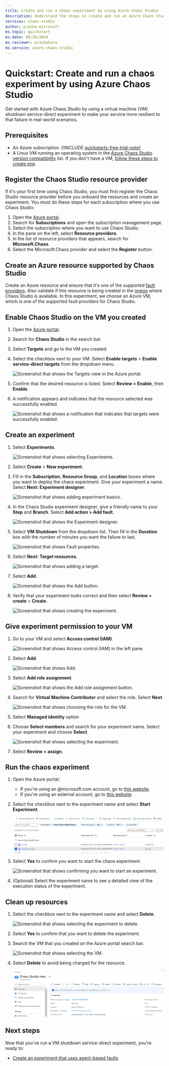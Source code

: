 ```yaml
---
title: Create and run a chaos experiment by using Azure Chaos Studio
description: Understand the steps to create and run an Azure Chaos Studio experiment in 10 minutes.
services: chaos-studio
author: prasha-microsoft
ms.topic: quickstart
ms.date: 09/26/2024
ms.reviewer: prashabora
ms.service: azure-chaos-studio
---
```


# Quickstart: Create and run a chaos experiment by using Azure Chaos Studio

Get started with Azure Chaos Studio by using a virtual machine (VM) shutdown service-direct experiment to make your service more resilient to that failure in real-world scenarios.

## Prerequisites
- An Azure subscription. [!INCLUDE [quickstarts-free-trial-note](~/reusable-content/ce-skilling/azure/includes/quickstarts-free-trial-note.md)] 
- A Linux VM running an operating system in the [Azure Chaos Studio version compatibility](chaos-studio-versions.md) list. If you don't have a VM, [follow these steps to create one](/azure/virtual-machines/linux/quick-create-portal).

## Register the Chaos Studio resource provider
If it's your first time using Chaos Studio, you must first register the Chaos Studio resource provider before you onboard the resources and create an experiment. You must do these steps for each subscription where you use Chaos Studio:

1. Open the [Azure portal](https://portal.azure.com).
1. Search for **Subscriptions** and open the subscription management page.
1. Select the subscription where you want to use Chaos Studio.
1. In the pane on the left, select **Resource providers**.
1. In the list of resource providers that appears, search for **Microsoft.Chaos**.
1. Select the Microsoft.Chaos provider and select the **Register** button.

## Create an Azure resource supported by Chaos Studio

Create an Azure resource and ensure that it's one of the supported [fault providers](chaos-studio-fault-providers.md). Also validate if this resource is being created in the [region](https://azure.microsoft.com/global-infrastructure/services/?products=chaos-studio) where Chaos Studio is available. In this experiment, we choose an Azure VM, which is one of the supported fault providers for Chaos Studio.

## Enable Chaos Studio on the VM you created
1. Open the [Azure portal](https://portal.azure.com).
1. Search for **Chaos Studio** in the search bar.
1. Select **Targets** and go to the VM you created.

1. Select the checkbox next to your VM. Select **Enable targets** > **Enable service-direct targets** from the dropdown menu.

   ![Screenshot that shows the Targets view in the Azure portal.](images/quickstart-virtual-machine-enabled.png)

1. Confirm that the desired resource is listed. Select **Review + Enable**, then **Enable**. 

1. A notification appears and indicates that the resource selected was successfully enabled.
   
   ![Screenshot that shows a notification that indicates that targets were successfully enabled.](images/tutorial-service-direct-targets-enable-confirm.png)

## Create an experiment

1. Select **Experiments**.

   ![Screenshot that shows selecting Experiments.](images/quickstart-left-experiment.png)

1. Select **Create** > **New experiment**.

1. Fill in the **Subscription**, **Resource Group**, and **Location** boxes where you want to deploy the chaos experiment. Give your experiment a name. Select **Next: Experiment designer**.

   ![Screenshot that shows adding experiment basics.](images/quickstart-service-direct-add-basics.png)

1. In the Chaos Studio experiment designer, give a friendly name to your **Step** and **Branch**. Select **Add action > Add fault**.

   ![Screenshot that shows the Experiment designer.](images/quickstart-service-direct-add-designer.png)

1. Select **VM Shutdown** from the dropdown list. Then fill in the **Duration** box with the number of minutes you want the failure to last.

   ![Screenshot that shows Fault properties.](images/quickstart-service-direct-add-fault.png)

1. Select **Next: Target resources**.

   ![Screenshot that shows adding a target.](images/quickstart-service-direct-add-targets.png)

1. Select **Add**.

   ![Screenshot that shows the Add button.](images/quickstart-add-target.png)

1. Verify that your experiment looks correct and then select **Review + create** > **Create**.

   ![Screenshot that shows creating the experiment.](images/quickstart-review-and-create.png)

## Give experiment permission to your VM
1. Go to your VM and select **Access control (IAM)**.

   ![Screenshot that shows Access control (IAM) in the left pane.](images/quickstart-access-control.png)
1. Select **Add**.

   ![Screenshot that shows Add.](images/add.png)

1. Select **Add role assignment**.

   ![Screenshot that shows the Add role assignment button.](images/add-role-assignment.png)

1. Search for **Virtual Machine Contributor** and select the role. Select **Next**.

   ![Screenshot that shows choosing the role for the VM.](images/quickstart-virtual-machine-contributor.png)

1. Select **Managed identity** option
    
1. Choose **Select members** and search for your experiment name. Select your experiment and choose **Select**.

   ![Screenshot that shows selecting the experiment.](images/quickstart-select-experiment-role-assignment.png)

1. Select **Review + assign**.

## Run the chaos experiment

1. Open the Azure portal:
    * If you're using an @microsoft.com account, go to [this website](https://portal.azure.com/?microsoft_azure_chaos_assettypeoptions={%22chaosStudio%22:{%22options%22:%22%22},%22chaosExperiment%22:{%22options%22:%22%22}}&microsoft_azure_chaos=true).
    * If you're using an external account, go to [this website](https://portal.azure.com/?feature.customPortal=false&microsoft_azure_chaos_assettypeoptions={%22chaosStudio%22:{%22options%22:%22%22},%22chaosExperiment%22:{%22options%22:%22%22}}).
1. Select the checkbox next to the experiment name and select **Start Experiment**.

    ![Screenshot that shows the Start experiment button.](images/quickstart-experiment-start.png)

1. Select **Yes** to confirm you want to start the chaos experiment.

    ![Screenshot that shows confirming you want to start an experiment.](images/start-experiment-confirmation.png)
1. (Optional) Select the experiment name to see a detailed view of the execution status of the experiment.

## Clean up resources

1. Select the checkbox next to the experiment name and select **Delete**.

   ![Screenshot that shows selecting the experiment to delete.](images/quickstart-delete-experiment.png)

1. Select **Yes** to confirm that you want to delete the experiment.

1. Search the VM that you created on the Azure portal search bar.

   ![Screenshot that shows selecting the VM.](images/quickstart-cleanup.png)

1. Select **Delete** to avoid being charged for the resource.

   ![Screenshot that shows deleting the VM.](images/quickstart-cleanup-virtual-machine.png)

## Next steps

Now that you've run a VM shutdown service-direct experiment, you're ready to:

- [Create an experiment that uses agent-based faults](chaos-studio-tutorial-agent-based-portal.md)
